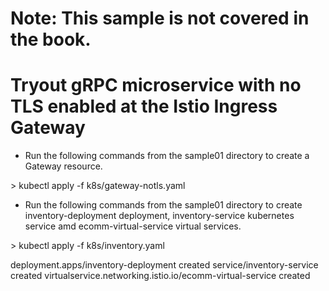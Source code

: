 # Note: This sample is not covered in the book.

# Tryout gRPC microservice with no TLS enabled at the Istio Ingress Gateway

* Run the following commands from the sample01 directory to create a Gateway resource.

\> kubectl apply -f k8s/gateway-notls.yaml

* Run the following commands from the sample01 directory to create inventory-deployment deployment, inventory-service kubernetes service amd ecomm-virtual-service virtual services.

\> kubectl apply -f k8s/inventory.yaml

deployment.apps/inventory-deployment created
service/inventory-service created
virtualservice.networking.istio.io/ecomm-virtual-service created

